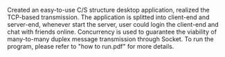 Created an easy-to-use C/S structure desktop application, realized the TCP-based transmission. The application is splitted into client-end and server-end, whenever start the server, user could login the client-end and chat with friends online. Concurrency is used to guarantee the viability of many-to-many duplex message transmission through Socket.
To run the program, please refer to "how to run.pdf" for more details.
